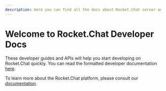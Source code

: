 ```yaml
---
description: Here you can find all the docs about Rocket.Chat server and client.
---
```


# Welcome to Rocket.Chat Developer Docs

These developer guides and APIs will help you start developing on Rocket.Chat quickly. You can read the formatted developer documentation [here](https://developer.rocket.chat/).

To learn more about the Rocket.Chat platform, please consult our [documentation](https://docs.rocket.chat/).

